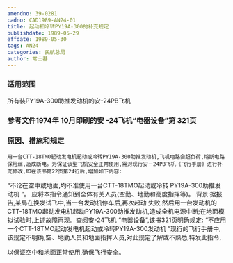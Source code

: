 ```yaml
---
amendno: 39-0281
cadno: CAD1989-AN24-01
title: 起动和冷转PY19A-300的补充规定
publishdate: 1989-05-29
effdate: 1989-05-30
tags: AN24
categories: 民航总局
author: 常士基
---
```


### 适用范围 
所有装PY19A-300助推发动机的安-24PB飞机

### 参考文件1974年 10月印刷的安 -24飞机“电器设备”第 321页

### 原因、措施和规定 
    用一台CTT-18TMO起动发电机起动或冷转PY19A-300助推发动机,飞机电路会超负荷,熔断电路保险丝,造成断电。为保证该型飞机安全正常使用,需对现行安－24PB飞机《飞行手册》进行补充修改,即在该书第22页第24行后,增加如下内容: 
“不论在空中或地面,均不准使用一台CTT-18TMO起动或冷转
PY19A-300助推发动机 ”。     应将本指令通知到全体有关人员(空勤、地勤和高度指挥等)。     背景:据报告,某局在换发试飞中,当一台发动机停车后,再次起动
失败,然后用一台发动机的CTT-18TMO起动发电机起动PY19A-300助推发动机,造成全机电源中断;在地面模拟试验时,上述故障再现。查阅安-24飞机 “电器设备”,该书321页明确规定: “不应用一个CTT-18TMO起动发电机起动或冷转PY19A-300发动机 ”现行的飞行手册中,该规定不明确,空、地勤人员和地面指挥人员,对此规定了解或不熟悉,特发此指令,
  
以保证空中和地面正常使用,确保飞行安全。
